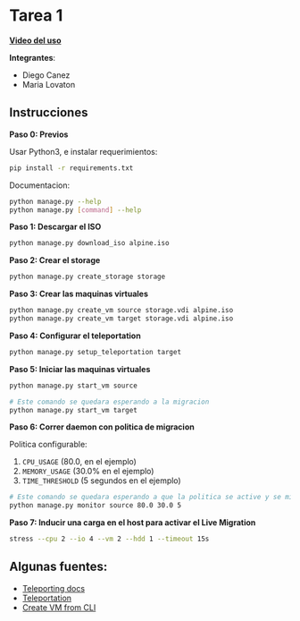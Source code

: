 # Tarea 1

[**Video del uso**](docs/recording.mp4)

**Integrantes**:

- Diego Canez
- Maria Lovaton

## Instrucciones

**Paso 0: Previos**

Usar Python3, e instalar requerimientos:
```sh
pip install -r requirements.txt
```

Documentacion:
```sh
python manage.py --help
python manage.py [command] --help
```

**Paso 1: Descargar el ISO**

```sh
python manage.py download_iso alpine.iso
```

**Paso 2: Crear el storage**

```sh
python manage.py create_storage storage
```

**Paso 3: Crear las maquinas virtuales**

```sh
python manage.py create_vm source storage.vdi alpine.iso
python manage.py create_vm target storage.vdi alpine.iso
```

**Paso 4: Configurar el teleportation**

```sh
python manage.py setup_teleportation target
```

**Paso 5: Iniciar las maquinas virtuales**

```sh
python manage.py start_vm source

# Este comando se quedara esperando a la migracion
python manage.py start_vm target
```

**Paso 6: Correr daemon con politica de migracion**

Politica configurable:
1. `CPU_USAGE` (80.0, en el ejemplo)
2. `MEMORY_USAGE` (30.0% en el ejemplo)
3. `TIME_THRESHOLD` (5 segundos en el ejemplo)

```sh
# Este comando se quedara esperando a que la politica se active y se migre source
python manage.py monitor source 80.0 30.0 5
```

**Paso 7: Inducir una carga en el host para activar el Live Migration**

```sh
stress --cpu 2 --io 4 --vm 2 --hdd 1 --timeout 15s
```

## Algunas fuentes:

- [Teleporting docs](https://docs.oracle.com/en/virtualization/virtualbox/6.0/admin/teleporting.html)
- [Teleportation](http://www.techsologic.com/virtualbox-live-migration.php)
- [Create VM from CLI](https://www.andreafortuna.org/2019/10/24/how-to-create-a-virtualbox-vm-from-command-line/)
